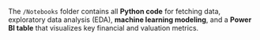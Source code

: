 The `/Notebooks` folder contains all **Python code** for fetching data, exploratory data analysis (EDA), **machine learning modeling**, and a **Power BI table** that visualizes key financial and valuation metrics.
